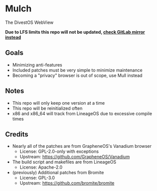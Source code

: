 Mulch
=====
The DivestOS WebView

**Due to LFS limits this repo will not be updated, [check GitLab mirror instead](https://gitlab.com/divested-mobile/mulch)**

Goals
-----
- Minimizing anti-features
- Included patches must be very simple to minimize maintenance
- Becoming a "privacy" browser is out of scope, use Mull instead

Notes
-----
- This repo will only keep one version at a time
- This repo will be reinitialized often
- x86 and x86_64 will track from LineageOS due to excessive compile times

Credits
-------
- Nearly all of the patches are from GrapheneOS's Vanadium browser
    - License: GPL-2.0-only with exceptions
    - Upstream: https://github.com/GrapheneOS/Vanadium
- The build script and makefiles are from LineageOS
    - License: Apache-2.0
- (previously) Additional patches from Bromite
    - License: GPL-3.0
    - Upstream: https://github.com/bromite/bromite
